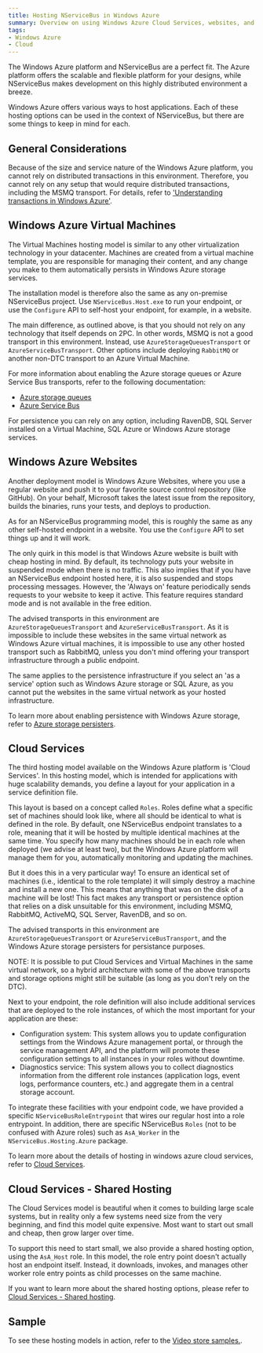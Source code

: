 ```yaml
---
title: Hosting NServiceBus in Windows Azure
summary: Overview on using Windows Azure Cloud Services, websites, and virtual machines to host NServiceBus, with links to detailed articles.
tags: 
- Windows Azure
- Cloud
---
```


The Windows Azure platform and NServiceBus are a perfect fit. The Azure platform offers the scalable and flexible platform for your designs, while NServiceBus makes development on this highly distributed environment a breeze.

Windows Azure offers various ways to host applications. Each of these hosting options can be used in the context of NServiceBus, but there are some things to keep in mind for each.

## General Considerations

Because of the size and service nature of the Windows Azure platform, you cannot rely on distributed transactions in this environment. Therefore, you cannot rely on any setup that would require distributed transactions, including the MSMQ transport. For details, refer to ['Understanding transactions in Windows Azure'](/nservicebus/understanding-transactions-in-windows-azure).

## Windows Azure Virtual Machines

The Virtual Machines hosting model is similar to any other virtualization technology in your datacenter. Machines are created from a virtual machine template, you are responsible for managing their content, and any change you make to them automatically persists in Windows Azure storage services.

The installation model is therefore also the same as any on-premise NServiceBus project. Use `NServiceBus.Host.exe` to run your endpoint, or use the `Configure` API to self-host your endpoint, for example, in a website.

The main difference, as outlined above, is that you should not rely on any technology that itself depends on 2PC. In other words, MSMQ is not a good transport in this environment. Instead, use `AzureStorageQueuesTransport` or `AzureServiceBusTransport`. Other options include deploying `RabbitMQ` or another non-DTC transport to an Azure Virtual Machine.

For more information about enabling the Azure storage queues or Azure Service Bus transports, refer to the following documentation:

* [Azure storage queues](/nservicebus/using-azure-storage-queues-as-transport-in-nservicebus.md)
* [Azure Service Bus](/nservicebus/using-azure-servicebus-as-transport-in-nservicebus.md)

For persistence you can rely on any option, including RavenDB, SQL Server installed on a Virtual Machine, SQL Azure or Windows Azure storage services.

## Windows Azure Websites

Another deployment model is Windows Azure Websites, where you use a regular website and push it to your favorite source control repository (like GitHub).  On your behalf, Microsoft takes the latest issue from the repository, builds the binaries, runs your tests, and deploys to production.

As for an NServiceBus programming model, this is roughly the same as any other self-hosted endpoint in a website. You use the `Configure` API to set things up and it will work.

The only quirk in this model is that Windows Azure website is built with cheap hosting in mind. By default, its technology puts your website in suspended mode when there is no traffic. This also implies that if you have an NServiceBus endpoint hosted here, it is also suspended and stops processing messages. However, the 'Always on' feature periodically sends requests to your website to keep it active. This feature requires standard mode and is not available in the free edition. 

The advised transports in this environment are `AzureStorageQueuesTransport` and `AzureServiceBusTransport`. As it is impossible to include these websites in the same virtual network as Windows Azure virtual machines, it is impossible to use any other hosted transport such as RabbitMQ, unless you don't mind offering your transport infrastructure through a public endpoint.

The same applies to the persistence infrastructure if you select an 'as a service' option such as Windows Azure storage or SQL Azure, as you cannot put the websites in the same virtual network as your hosted infrastructure.

To learn more about enabling persistence with Windows Azure storage, refer to [Azure storage persisters](/nservicebus/using-azure-storage-persistence-in-nservicebus.md).

## Cloud Services 

The third hosting model available on the Windows Azure platform is 'Cloud Services'. In this hosting model, which is intended for applications with huge scalability demands, you define a layout for your application in a service definition file. 

This layout is based on a concept called `Roles`. Roles define what a specific set of machines should look like, where all should be identical to what is defined in the role. By default, one NServiceBus endpoint translates to a role, meaning that it will be hosted by multiple identical machines at the same time. You specify how many machines should be in each role when deployed (we advise at least two), but the Windows Azure platform will manage them for you, automatically monitoring and updating the machines.

But it does this in a very particular way! To ensure an identical set of machines (i.e., identical to the role template) it will simply destroy a machine and install a new one. This means that anything that was on the disk of a machine will be lost! This fact makes any transport or persistence option that relies on a disk unsuitable for this environment, including MSMQ, RabbitMQ, ActiveMQ, SQL Server, RavenDB, and so on.

The advised transports in this environment are `AzureStorageQueuesTransport` or `AzureServiceBusTransport`, and the Windows Azure storage persisters for persistance purposes.

NOTE: It is possible to put Cloud Services and Virtual Machines in the same virtual network, so a hybrid architecture with some of the above transports and storage options might still be suitable (as long as you don't rely on the DTC).

Next to your endpoint, the role definition will also include additional services that are deployed to the role instances, of which the most important for your application are these:

* Configuration system: This system allows you to update configuration settings from the Windows Azure management portal, or through the service management API, and the platform will promote these configuration settings to all instances in your roles without downtime.
* Diagnostics service: This system allows you to collect diagnostics information from the different role instances (application logs, event logs, performance counters, etc.) and aggregate them in a central storage account.

To integrate these facilities with your endpoint code, we have provided a specific `NServiceBusRoleEntrypoint` that wires our regular host into a role entrypoint. In addition, there are specific NServiceBus `Roles` (not to be confused with Azure roles) such as `AsA_Worker` in the `NServiceBus.Hosting.Azure` package.

To learn more about the details of hosting in windows azure cloud services, refer to [Cloud Services](/nservicebus/hosting-nservicebus-in-windows-azure-cloud-services.md).

## Cloud Services - Shared Hosting

The Cloud Services model is beautiful when it comes to building large scale systems, but in reality only a few systems need size from the very beginning, and find this model quite expensive. Most want to start out small and cheap, then grow larger over time. 

To support this need to start small, we also provide a shared hosting option, using the `AsA_Host` role. In this model, the role entry point doesn't actually host an endpoint itself. Instead, it downloads, invokes, and manages other worker role entry points as child processes on the same machine.

If you want to learn more about the shared hosting options, please refer to [Cloud Services - Shared hosting](/nservicebus/shared-hosting-nservicebus-in-windows-azure-cloud-services.md).

## Sample

To see these hosting models in action, refer to the [Video store samples.](https://github.com/Particular/NServiceBus.Azure.Samples/tree/master/).
